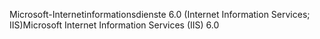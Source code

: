 <span data-ttu-id="be9fa-101">Microsoft-Internetinformationsdienste 6.0 (Internet Information Services; IIS)</span><span class="sxs-lookup"><span data-stu-id="be9fa-101">Microsoft Internet Information Services (IIS) 6.0</span></span>